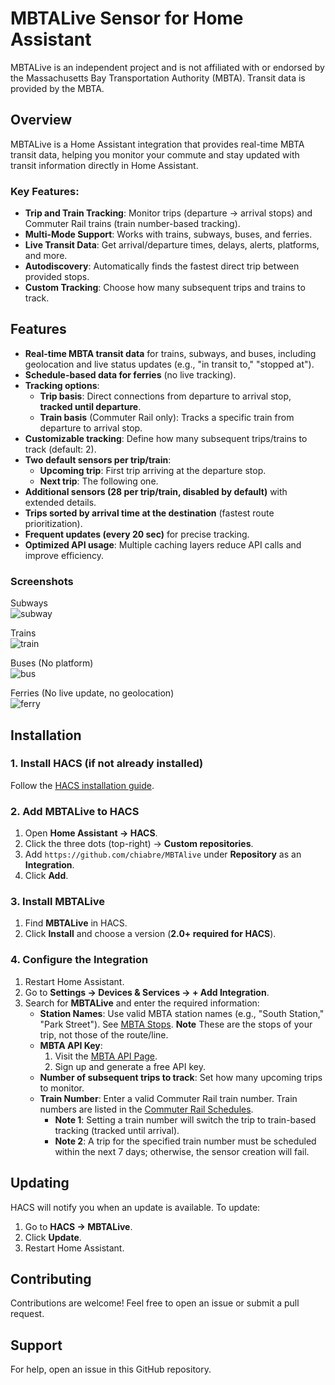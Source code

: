 # MBTALive Sensor for Home Assistant  

MBTALive is an independent project and is not affiliated with or endorsed by the Massachusetts Bay Transportation Authority (MBTA). Transit data is provided by the MBTA.  

## Overview  

MBTALive is a Home Assistant integration that provides real-time MBTA transit data, helping you monitor your commute and stay updated with transit information directly in Home Assistant.  

### Key Features:  
- **Trip and Train Tracking**: Monitor trips (departure → arrival stops) and Commuter Rail trains (train number-based tracking).  
- **Multi-Mode Support**: Works with trains, subways, buses, and ferries.  
- **Live Transit Data**: Get arrival/departure times, delays, alerts, platforms, and more.  
- **Autodiscovery**: Automatically finds the fastest direct trip between provided stops.  
- **Custom Tracking**: Choose how many subsequent trips and trains to track.  

## Features  

- **Real-time MBTA transit data** for trains, subways, and buses, including geolocation and live status updates (e.g., "in transit to," "stopped at").  
- **Schedule-based data for ferries** (no live tracking).  
- **Tracking options**:  
  - **Trip basis**: Direct connections from departure to arrival stop, **tracked until departure**.  
  - **Train basis** (Commuter Rail only): Tracks a specific train from departure to arrival stop.  
- **Customizable tracking**: Define how many subsequent trips/trains to track (default: 2).  
- **Two default sensors per trip/train**:  
  - **Upcoming trip**: First trip arriving at the departure stop.  
  - **Next trip**: The following one.  
- **Additional sensors (28 per trip/train, disabled by default)** with extended details.  
- **Trips sorted by arrival time at the destination** (fastest route prioritization).  
- **Frequent updates (every 20 sec)** for precise tracking.  
- **Optimized API usage**: Multiple caching layers reduce API calls and improve efficiency.  

### Screenshots  
Subways  
![subway](images/subway.png)  

Trains  
![train](images/train.png)  

Buses (No platform)  
![bus](images/bus.png)  

Ferries (No live update, no geolocation)  
![ferry](images/ferry.png)  

## Installation  

### 1. Install HACS (if not already installed)  
Follow the [HACS installation guide](https://hacs.xyz/).  

### 2. Add MBTALive to HACS  
1. Open **Home Assistant → HACS**.  
2. Click the three dots (top-right) → **Custom repositories**.  
3. Add `https://github.com/chiabre/MBTAlive` under **Repository** as an **Integration**.  
4. Click **Add**.  

### 3. Install MBTALive  
1. Find **MBTALive** in HACS.  
2. Click **Install** and choose a version (**2.0+ required for HACS**).  

### 4. Configure the Integration  
1. Restart Home Assistant.  
2. Go to **Settings → Devices & Services → + Add Integration**.  
3. Search for **MBTALive** and enter the required information:  
   - **Station Names**: Use valid MBTA station names (e.g., "South Station," "Park Street"). See [MBTA Stops](https://www.mbta.com/stops/subway). **Note** These are the stops of your trip, not those of the route/line.
   - **MBTA API Key**:  
     1. Visit the [MBTA API Page](https://api-v3.mbta.com/).  
     2. Sign up and generate a free API key.  
   - **Number of subsequent trips to track**: Set how many upcoming trips to monitor.  
   - **Train Number**: Enter a valid Commuter Rail train number. Train numbers are listed in the [Commuter Rail Schedules](https://www.mbta.com/schedules/commuter-rail).  
     - **Note 1**: Setting a train number will switch the trip to train-based tracking (tracked until arrival).  
     - **Note 2**: A trip for the specified train number must be scheduled within the next 7 days; otherwise, the sensor creation will fail.
## Updating  

HACS will notify you when an update is available. To update:  
1. Go to **HACS → MBTALive**.  
2. Click **Update**.  
3. Restart Home Assistant.  

## Contributing  

Contributions are welcome! Feel free to open an issue or submit a pull request.  

## Support  

For help, open an issue in this GitHub repository.  
